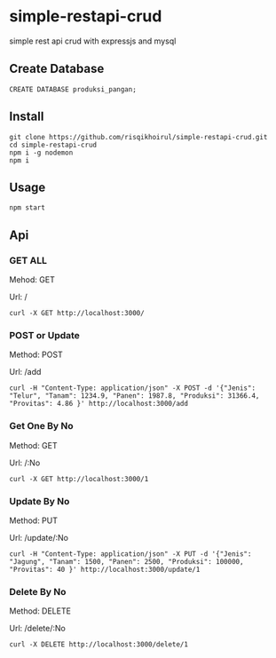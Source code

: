 # simple-restapi-crud
simple rest api crud with expressjs and mysql

## Create Database

```
CREATE DATABASE produksi_pangan;
```

## Install

```
git clone https://github.com/risqikhoirul/simple-restapi-crud.git
cd simple-restapi-crud
npm i -g nodemon
npm i
```

## Usage

```
npm start
```

## Api

### GET ALL
Mehod: GET

Url: /

```
curl -X GET http://localhost:3000/
```

### POST or Update
Method: POST

Url: /add

```
curl -H "Content-Type: application/json" -X POST -d '{"Jenis": "Telur", "Tanam": 1234.9, "Panen": 1987.8, "Produksi": 31366.4, "Provitas": 4.86 }' http://localhost:3000/add
```

### Get One By No
Method: GET

Url: /:No

```
curl -X GET http://localhost:3000/1
```

### Update By No
Method: PUT

Url: /update/:No

```
curl -H "Content-Type: application/json" -X PUT -d '{"Jenis": "Jagung", "Tanam": 1500, "Panen": 2500, "Produksi": 100000, "Provitas": 40 }' http://localhost:3000/update/1
```

### Delete By No
Method: DELETE

Url: /delete/:No

```
curl -X DELETE http://localhost:3000/delete/1
```
